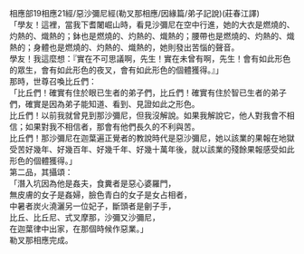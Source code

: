 相應部19相應21經/惡沙彌尼經(勒叉那相應/因緣篇/弟子記說)(莊春江譯)  
「學友！這裡，當我下耆闍崛山時，看見沙彌尼在空中行進，她的大衣是燃燒的、灼熱的、熾熱的；鉢也是燃燒的、灼熱的、熾熱的；腰帶也是燃燒的、灼熱的、熾熱的；身體也是燃燒的、灼熱的、熾熱的，她則發出苦惱的聲音。  
學友！我這麼想：『實在不可思議啊，先生！實在未曾有啊，先生！會有如此形色的眾生，會有如此形色的夜叉，會有如此形色的個體獲得。』」  
那時，世尊召喚比丘們：  
「比丘們！確實有住於眼已生者的弟子們，比丘們！確實有住於智已生者的弟子們，確實是因為弟子能知道、看到、見證如此之形色。  
比丘們！以前我就曾見到那沙彌尼，但我沒解說。如果我解說它，他人對我會不相信；如果對我不相信者，那會有他們長久的不利與苦。  
比丘們！那沙彌尼在迦葉遍正覺者的教說時代是惡沙彌尼，她以該業的果報在地獄受苦好幾年、好幾百年、好幾千年、好幾十萬年後，就以該業的殘餘果報感受如此形色的個體獲得。」  
第二品，其攝頌：  
「潛入坑因為他是姦夫，食糞者是惡心婆羅門，  
無皮膚的女子是姦婦，臉色青白的女子是女占相者，  
中暑者炭火澆灑另一位妃子，斷頭者是劊子手，  
比丘、比丘尼、式叉摩那，沙彌又沙彌尼，  
在迦葉律中出家，在那個時候作惡業。」  
勒叉那相應完成。  
  
  
